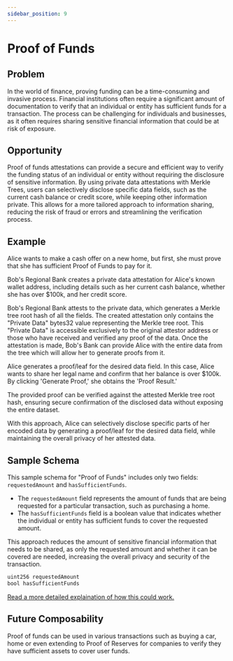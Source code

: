 ```yaml
---
sidebar_position: 9
---
```


# Proof of Funds

## Problem
In the world of finance, proving funding can be a time-consuming and invasive process. Financial institutions often require a significant amount of documentation to verify that an individual or entity has sufficient funds for a transaction. The process can be challenging for individuals and businesses, as it often requires sharing sensitive financial information that could be at risk of exposure.

## Opportunity
Proof of funds attestations can provide a secure and efficient way to verify the funding status of an individual or entity without requiring the disclosure of sensitive information. By using private data attestations with Merkle Trees, users can selectively disclose specific data fields, such as the current cash balance or credit score, while keeping other information private. This allows for a more tailored approach to information sharing, reducing the risk of fraud or errors and streamlining the verification process.

## Example
Alice wants to make a cash offer on a new home, but first, she must prove that she has sufficient Proof of Funds to pay for it.

Bob's Regional Bank creates a private data attestation for Alice's known wallet address, including details such as her current cash balance, whether she has over $100k, and her credit score.

Bob's Regional Bank attests to the private data, which generates a Merkle tree root hash of all the fields. The created attestation only contains the "Private Data" bytes32 value representing the Merkle tree root. This "Private Data" is accessible exclusively to the original attestor address or those who have received and verified any proof of the data. Once the attestation is made, Bob's Bank can provide Alice with the entire data from the tree which will allow her to generate proofs from it.

Alice generates a proof/leaf for the desired data field. In this case, Alice wants to share her legal name and confirm that her balance is over $100k. By clicking 'Generate Proof,' she obtains the 'Proof Result.'

The provided proof can be verified against the attested Merkle tree root hash, ensuring secure confirmation of the disclosed data without exposing the entire dataset.

With this approach, Alice can selectively disclose specific parts of her encoded data by generating a proof/leaf for the desired data field, while maintaining the overall privacy of her attested data.


## Sample Schema
This sample schema for "Proof of Funds" includes only two fields: `requestedAmount` and `hasSufficientFunds`.

- The `requestedAmount` field represents the amount of funds that are being requested for a particular transaction, such as purchasing a home.
- The `hasSufficientFunds` field is a boolean value that indicates whether the individual or entity has sufficient funds to cover the requested amount.

This approach reduces the amount of sensitive financial information that needs to be shared, as only the requested amount and whether it can be covered are needed, increasing the overall privacy and security of the transaction.

```bash jsx
uint256 requestedAmount
bool hasSufficientFunds
```

[Read a more detailed explaination of how this could work.](https://mirror.xyz/0xeee68aECeB4A9e9f328a46c39F50d83fA0239cDF/BiFUEFJKo6ZsIvPwsP9WPC2UZX0-x_9BdtrvmQo1FwY)

## Future Composability 
Proof of funds can be used in various transactions such as buying a car, home or even extending to Proof of Reserves for companies to verify they have sufficient assets to cover user funds.